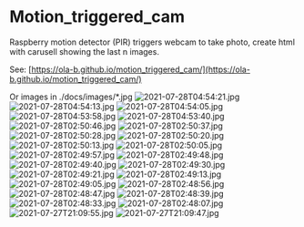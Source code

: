 # Motion_triggered_cam
Raspberry motion detector (PIR) triggers webcam to take photo, create html with carusell showing the last n images.

See: [https://ola-b.github.io/motion_triggered_cam/](https://ola-b.github.io/motion_triggered_cam/)


Or images in ./docs/images/*.jpg
![2021-07-28T04:54:21.jpg](https://github.com/Ola-B/motion_triggered_cam/blob/main/docs/images/2021-07-28T04:54:21.jpg "2021-07-28T04:54:21.jpg")
![2021-07-28T04:54:13.jpg](https://github.com/Ola-B/motion_triggered_cam/blob/main/docs/images/2021-07-28T04:54:13.jpg "2021-07-28T04:54:13.jpg")
![2021-07-28T04:54:05.jpg](https://github.com/Ola-B/motion_triggered_cam/blob/main/docs/images/2021-07-28T04:54:05.jpg "2021-07-28T04:54:05.jpg")
![2021-07-28T04:53:58.jpg](https://github.com/Ola-B/motion_triggered_cam/blob/main/docs/images/2021-07-28T04:53:58.jpg "2021-07-28T04:53:58.jpg")
![2021-07-28T04:53:40.jpg](https://github.com/Ola-B/motion_triggered_cam/blob/main/docs/images/2021-07-28T04:53:40.jpg "2021-07-28T04:53:40.jpg")
![2021-07-28T02:50:46.jpg](https://github.com/Ola-B/motion_triggered_cam/blob/main/docs/images/2021-07-28T02:50:46.jpg "2021-07-28T02:50:46.jpg")
![2021-07-28T02:50:37.jpg](https://github.com/Ola-B/motion_triggered_cam/blob/main/docs/images/2021-07-28T02:50:37.jpg "2021-07-28T02:50:37.jpg")
![2021-07-28T02:50:28.jpg](https://github.com/Ola-B/motion_triggered_cam/blob/main/docs/images/2021-07-28T02:50:28.jpg "2021-07-28T02:50:28.jpg")
![2021-07-28T02:50:20.jpg](https://github.com/Ola-B/motion_triggered_cam/blob/main/docs/images/2021-07-28T02:50:20.jpg "2021-07-28T02:50:20.jpg")
![2021-07-28T02:50:13.jpg](https://github.com/Ola-B/motion_triggered_cam/blob/main/docs/images/2021-07-28T02:50:13.jpg "2021-07-28T02:50:13.jpg")
![2021-07-28T02:50:05.jpg](https://github.com/Ola-B/motion_triggered_cam/blob/main/docs/images/2021-07-28T02:50:05.jpg "2021-07-28T02:50:05.jpg")
![2021-07-28T02:49:57.jpg](https://github.com/Ola-B/motion_triggered_cam/blob/main/docs/images/2021-07-28T02:49:57.jpg "2021-07-28T02:49:57.jpg")
![2021-07-28T02:49:48.jpg](https://github.com/Ola-B/motion_triggered_cam/blob/main/docs/images/2021-07-28T02:49:48.jpg "2021-07-28T02:49:48.jpg")
![2021-07-28T02:49:40.jpg](https://github.com/Ola-B/motion_triggered_cam/blob/main/docs/images/2021-07-28T02:49:40.jpg "2021-07-28T02:49:40.jpg")
![2021-07-28T02:49:30.jpg](https://github.com/Ola-B/motion_triggered_cam/blob/main/docs/images/2021-07-28T02:49:30.jpg "2021-07-28T02:49:30.jpg")
![2021-07-28T02:49:21.jpg](https://github.com/Ola-B/motion_triggered_cam/blob/main/docs/images/2021-07-28T02:49:21.jpg "2021-07-28T02:49:21.jpg")
![2021-07-28T02:49:13.jpg](https://github.com/Ola-B/motion_triggered_cam/blob/main/docs/images/2021-07-28T02:49:13.jpg "2021-07-28T02:49:13.jpg")
![2021-07-28T02:49:05.jpg](https://github.com/Ola-B/motion_triggered_cam/blob/main/docs/images/2021-07-28T02:49:05.jpg "2021-07-28T02:49:05.jpg")
![2021-07-28T02:48:56.jpg](https://github.com/Ola-B/motion_triggered_cam/blob/main/docs/images/2021-07-28T02:48:56.jpg "2021-07-28T02:48:56.jpg")
![2021-07-28T02:48:47.jpg](https://github.com/Ola-B/motion_triggered_cam/blob/main/docs/images/2021-07-28T02:48:47.jpg "2021-07-28T02:48:47.jpg")
![2021-07-28T02:48:39.jpg](https://github.com/Ola-B/motion_triggered_cam/blob/main/docs/images/2021-07-28T02:48:39.jpg "2021-07-28T02:48:39.jpg")
![2021-07-28T02:48:33.jpg](https://github.com/Ola-B/motion_triggered_cam/blob/main/docs/images/2021-07-28T02:48:33.jpg "2021-07-28T02:48:33.jpg")
![2021-07-28T02:48:07.jpg](https://github.com/Ola-B/motion_triggered_cam/blob/main/docs/images/2021-07-28T02:48:07.jpg "2021-07-28T02:48:07.jpg")
![2021-07-27T21:09:55.jpg](https://github.com/Ola-B/motion_triggered_cam/blob/main/docs/images/2021-07-27T21:09:55.jpg "2021-07-27T21:09:55.jpg")
![2021-07-27T21:09:47.jpg](https://github.com/Ola-B/motion_triggered_cam/blob/main/docs/images/2021-07-27T21:09:47.jpg "2021-07-27T21:09:47.jpg")
